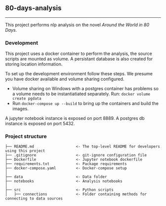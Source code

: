 ## 80-days-analysis
***

This project performs nlp analysis on the novel _Around the World in 80 Days_.

### Development
This project uses a docker container to perform the analysis, the source scripts are mounted as volume. A persistant database is also created for storing location information.

To set up the development environment follow these steps. We presume you have docker available and volume sharing configured.

* Volume sharing on Windows with a postgres container has problems so a volume needs to be instantiatiated separately. Run: `docker volume create pgdata`
* Run `docker-compose up --build` to bring up the containers and build the images.

A jupyter notebook instance is exposed on port 8889. A postgres db instance is exposed on port 5432.

### Project structure
```
├── README.md                   <- The top-level README for developers using this project
├── .gitignore                  <- git-ignore configuration file
├── Dockerfile                  <- Jupyter notebook dockerfile
├── requirements.txt            <- Package requirements
├── docker-compose.yaml         <- Docker-compose setup
│
├── data                        <- Data folder
├── notebooks                   <- Analysis notebooks
│
├── src                         <- Python scripts
│   ├── connections             <- Folder containing methods for connecting to data sources
```
